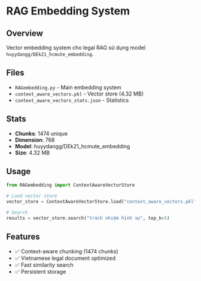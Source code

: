 # RAG Embedding System

## Overview
Vector embedding system cho legal RAG sử dụng model `huyydangg/DEk21_hcmute_embedding`.

## Files
- `RAGembedding.py` - Main embedding system
- `context_aware_vectors.pkl` - Vector store (4.32 MB)
- `context_aware_vectors_stats.json` - Statistics

## Stats
- **Chunks**: 1474 unique
- **Dimension**: 768
- **Model**: huyydangg/DEk21_hcmute_embedding
- **Size**: 4.32 MB

## Usage
```python
from RAGembedding import ContextAwareVectorStore

# Load vector store
vector_store = ContextAwareVectorStore.load("context_aware_vectors.pkl")

# Search
results = vector_store.search("trách nhiệm hình sự", top_k=5)
```

## Features
- ✅ Context-aware chunking (1474 chunks)
- ✅ Vietnamese legal document optimized
- ✅ Fast similarity search
- ✅ Persistent storage
